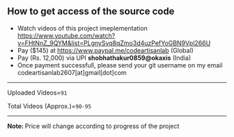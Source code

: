 ##  How to get access of the source code
-   Watch videos of this project imeplementation https://www.youtube.com/watch?v=FHtNnZ_9QYM&list=PLgnySyq8qZmo3d4uzPefYoGBN9Vpl266U
-   Pay ($145) at https://www.paypal.me/codeartisanlab (Global)
-   Pay (Rs. 12,000) via UPI <b>shobhathakur0859@okaxis</b> (India)
-   Once payment successfull, please send your git username on my email codeartisanlab2607[at]gmail[dot]com
<hr/>
<p>Uploaded Videos=<code>91</code></p>
<p>Total Videos (Approx.)=<code>90-95</code></p>
<hr/>
<p><b>Note: </b>Price will change according to progress of the project</p>
